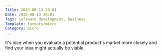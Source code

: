 ```yaml
---
Title: 2015-08-13 20:01
Date: 2015-08-13 20:01
Tags: software development, business
Template: formats/micro
Category: micro
...
```


It's nice when you evaluate a potential product's market more closely and find
your idea might actually be viable.
